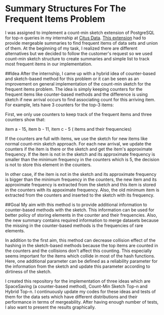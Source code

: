# Summary Structures For The Frequent Items Problem
I was assigned to implement a count-min sketch extension of PostgreSQL for top-n queries in my internship at [Citus Data](https://www.citusdata.com/). [This extension](https://github.com/citusdata/cms_topn) had to provide mergeable summaries to find frequent items of data sets and union of them. At the beginning of my task, I realized there are different alternatives but we decided to follow the customer's request so we used count-min sketch structure to create summaries and simple list to track most frequent items in our implementation.

##Idea
After the internship, I came up with a hybrid idea of counter-based and sketch-based method for this problem or it can be seen as an improvement on general implementation of the count-min sketch for the frequent items problem. The idea is simply keeping counters for the frequent items like counter-based methods and the difference is using sketch if new arrival occurs to find associating count for this arriving item. For example, lets have 3 counters for the top-3 items:

First, we only use counters to keep track of the frequent items and three counters show that:

item a - 15, item b - 11, item c - 5 ( items and their frequencies)

If the counters are full with items, we use the sketch for new items like normal count-min sketch approach. For each new arrival, we update the counters if the item is there or the sketch and get the item's approximate frequency. If the item is not in the sketch and its approximate frequency is smaller than the minimum frequency in the counters which is 5, the decision is not to store this element in the counters.

In other case, if the item is not in the sketch and its approximate frequency is bigger than the minimum frequency in the counters, the new item and its approximate frequency is extracted from the sketch and this item is stored in the counters with its appoximate frequency. Also, the old minimum item is extracted from the counters and inserted to the sketch with its frequency.

##Goal
My aim with this method is to provide additional information to counter-based methods with the sketch. This information can be used for better policy of storing elements in the counter and their frequencies. Also, the new summary contains required information to merge datasets because the missing in the counter-based methods is the frequencies of rare elements.

In addition to the first aim, this method can decrease collision effect of the hashing in the sketch-based methods because the top items are counted in the counters and the collisions don't affect this counting. This especially seems important for the items which collide in most of the hash functions. Here, one additional parameter can be defined as a reliability parameter for the information from the sketch and update this parameter according to dirtiness of the sketch.

I created this repository for the implementation of three ideas which are SpaceSaving (a counter-based method), Count-Min Sketch Top-n and Hybrid Top-n. I continuously update my codes for these ideas and tests of them for the data sets which have different distributions and their performance in terms of mergeability. After having enough number of tests, I also want to present the results graphically.
